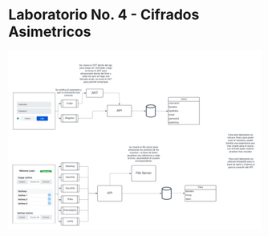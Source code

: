 # Laboratorio No. 4 - Cifrados Asimetricos

![Diagrama](https://github.com/ManuelR11/Cifrados_Asimetricos/blob/8869d4db89c59fd636e747bc3205950d5d89cbfc/DiagramaLab4-Cifrados.png)
